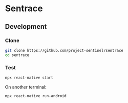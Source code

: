 # Sentrace

## Development
### Clone
```sh
git clone https://github.com/project-sentinel/sentrace
cd sentrace
```
### Test
```sh
npx react-native start
```
On another terminal:
```sh
npx react-native run-android
```
